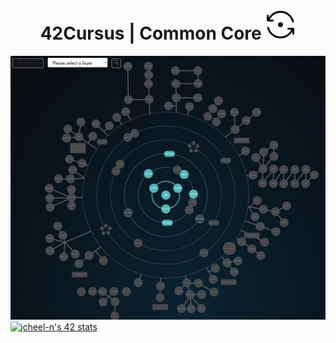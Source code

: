 <h1 align="center"> 42Cursus | Common Core <img src="resources/InProgress.svg"></h1>
<!--![Common_core](/resources/common_core.png)-->
<center><img src="/resources/common_core_black.png"
    width="600"
    height= auto/></center>
<a href="https://github.com/JaeSeoKim/badge42"><img src="https://badge42.vercel.app/api/v2/clfo781th000608l4lo1z8jb2/stats?cursusId=21&coalitionId=205" alt="jcheel-n's 42 stats" /></a>
